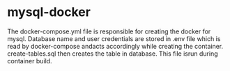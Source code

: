 # mysql-docker


The docker-compose.yml file is responsible for creating the docker for mysql.
Database name and user credentials are stored in .env file which is read by docker-compose andacts accordingly while creating the container.
create-tables.sql then creates the table in database. This file isrun during container build.
